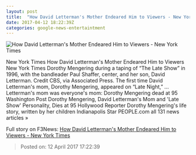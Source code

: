 ```yaml
---
layout: post
title:  "How David Letterman's Mother Endeared Him to Viewers - New York Times"
date: 2017-04-12 18:22:39Z
categories: google-news-entertaintment
---
```


![How David Letterman's Mother Endeared Him to Viewers - New York Times](https://static01.nyt.com/images/2017/04/13/arts/13letterman-appreciation2/13letterman-appreciation2-facebookJumbo.jpg)

New York Times How David Letterman's Mother Endeared Him to Viewers New York Times Dorothy Mengering during a taping of “The Late Show” in 1996, with the bandleader Paul Shaffer, center, and her son, David Letterman. Credit CBS, via Associated Press. The first time David Letterman's mom, Dorothy Mengering, appeared on “Late Night,” ... Letterman's mom was everyone's mom: Dorothy Mengering dead at 95 Washington Post Dorothy Mengering, David Letterman's Mom and 'Late Show' Personality, Dies at 95 Hollywood Reporter Dorothy Mengering's life story, written by her children Indianapolis Star PEOPLE.com all 131 news articles »


Full story on F3News: [How David Letterman's Mother Endeared Him to Viewers - New York Times](http://www.f3nws.com/n/htJuuE)

> Posted on: 12 April 2017 17:22:39
